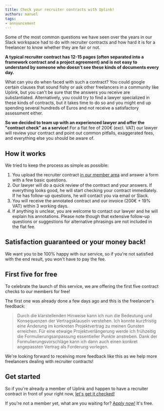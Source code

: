 ```yaml
---
title: Check your recruiter contracts with Uplink!
authors: manuel
tags:
- announcement
---
```


Some of the most common questions we have seen over the years in our Slack workspace had to do with recruiter contracts and how hard it is for a freelancer to know whether they are fair or not.

**A typical recruiter contract has 12-15 pages (often separated into a framework contract and a project agreement) and is not easy to understand by someone who doesn't see these kinds of documents every day.**

What can you do when faced with such a contract? You could google certain clauses that sound fishy or ask other freelancers in a community like Uplink, but you can't be sure that the answers you receive are substantiated. Alternatively, you could try to find a lawyer specialized in these kinds of contracts, but it takes time to do so and you might end up spending several hundreds of Euros and not receive a satisfactory assessment either.

**So we decided to team up with an experienced lawyer and offer the "contract check" as a service!** For a flat fee of 200€ (excl. VAT) our lawyer will review your contract and point out common pitfalls, exaggerated fees, and everything else you should be aware of.

## How it works

We tried to keep the process as simple as possible:

1. You upload the recruiter contract [in our member area](https://my.uplink.tech/services/contract_checks) and answer a form with a few basic questions.
2. Our lawyer will do a quick review of the contract and your answers. If everything looks good, he will start checking your contract immediately. If he has follow-up questions, he will contact you via email or Slack.
3. You will receive the annotated contract and our invoice (200€ + 19% VAT) within 3 working days.
4. If anything is unclear, you are welcome to contact our lawyer and he will explain his annotations. Please note though that extensive follow-up questions or suggestions for alternative phrasings are not included in the flat fee.

## Satisfaction guaranteed or your money back!

We want you to be 100% happy with our service, so if you're not satisfied with the end result, you won't have to pay the fee.

## First five for free

To celebrate the launch of this service, we are offering the first five contract checks to our members for free!

The first one was already done a few days ago and this is the freelancer's feedback:

> Durch die klarstellenden Hinweise kann ich nun die Bedeutung und Konsequenzen der Vertragsklauseln verstehen. Ich konnte kurzfristig eine Änderung im konkreten Projektvertrag zu meinen Gunsten erreichen. Für eine etwaige Projektverlängerung werde ich frühzeitig die Formulierungsanpassung essentieller Punkte anstreben. Dank der Formulierungsvorschläge kann ich dann auch einen konkret angepassten Vertrag als Forderung vorlegen.

We're looking forward to receiving more feedback like this as we help more freelancers dealing with recruiter contracts!

## Get started

So if you're already a member of Uplink and happen to have a recruiter contract in front of your right now, [let's get it checked!](https://my.uplink.tech/services/contract_checks)

If you're not a member yet, what are you waiting for? [Apply now!](https://uplink.tech/en/freelancers/#apply) It's free.
